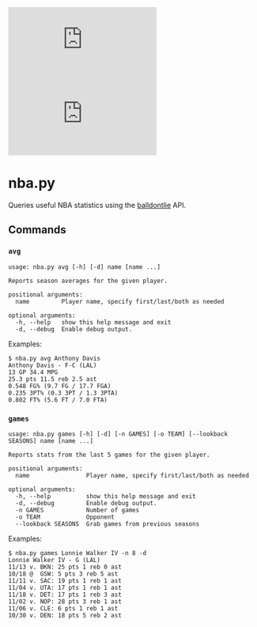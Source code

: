 ![version](https://img.shields.io/github/v/release/ianbrault/nba.py?display_name=tag) ![license](https://img.shields.io/github/license/ianbrault/nba.py)

# nba.py

Queries useful NBA statistics using the [balldontlie](https://www.balldontlie.io/) API.

## Commands

### `avg`

```
usage: nba.py avg [-h] [-d] name [name ...]

Reports season averages for the given player.

positional arguments:
  name         Player name, specify first/last/both as needed

optional arguments:
  -h, --help   show this help message and exit
  -d, --debug  Enable debug output.
```

Examples:

```
$ nba.py avg Anthony Davis
Anthony Davis - F-C (LAL)
13 GP 34.4 MPG
25.3 pts 11.5 reb 2.5 ast
0.548 FG% (9.7 FG / 17.7 FGA)
0.235 3PT% (0.3 3PT / 1.3 3PTA)
0.802 FT% (5.6 FT / 7.0 FTA)
```

### `games`

```
usage: nba.py games [-h] [-d] [-n GAMES] [-o TEAM] [--lookback SEASONS] name [name ...]

Reports stats from the last 5 games for the given player.

positional arguments:
  name                Player name, specify first/last/both as needed

optional arguments:
  -h, --help          show this help message and exit
  -d, --debug         Enable debug output.
  -n GAMES            Number of games
  -o TEAM             Opponent
  --lookback SEASONS  Grab games from previous seasons
```

Examples:

```
$ nba.py games Lonnie Walker IV -n 8 -d
Lonnie Walker IV - G (LAL)
11/13 v. BKN: 25 pts 1 reb 0 ast
10/18 @  GSW: 5 pts 3 reb 5 ast
11/11 v. SAC: 19 pts 1 reb 1 ast
11/04 v. UTA: 17 pts 1 reb 1 ast
11/18 v. DET: 17 pts 1 reb 3 ast
11/02 v. NOP: 28 pts 3 reb 1 ast
11/06 v. CLE: 6 pts 1 reb 1 ast
10/30 v. DEN: 18 pts 5 reb 2 ast
```